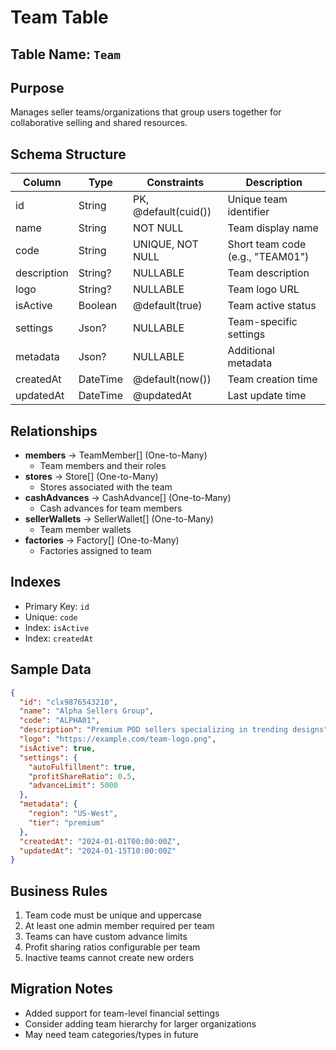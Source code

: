 # Team Table

## Table Name: `Team`

## Purpose
Manages seller teams/organizations that group users together for collaborative selling and shared resources.

## Schema Structure

| Column | Type | Constraints | Description |
|--------|------|------------|-------------|
| id | String | PK, @default(cuid()) | Unique team identifier |
| name | String | NOT NULL | Team display name |
| code | String | UNIQUE, NOT NULL | Short team code (e.g., "TEAM01") |
| description | String? | NULLABLE | Team description |
| logo | String? | NULLABLE | Team logo URL |
| isActive | Boolean | @default(true) | Team active status |
| settings | Json? | NULLABLE | Team-specific settings |
| metadata | Json? | NULLABLE | Additional metadata |
| createdAt | DateTime | @default(now()) | Team creation time |
| updatedAt | DateTime | @updatedAt | Last update time |

## Relationships

- **members** → TeamMember[] (One-to-Many)
  - Team members and their roles
- **stores** → Store[] (One-to-Many)
  - Stores associated with the team
- **cashAdvances** → CashAdvance[] (One-to-Many)
  - Cash advances for team members
- **sellerWallets** → SellerWallet[] (One-to-Many)
  - Team member wallets
- **factories** → Factory[] (One-to-Many)
  - Factories assigned to team

## Indexes

- Primary Key: `id`
- Unique: `code`
- Index: `isActive`
- Index: `createdAt`

## Sample Data

```json
{
  "id": "clx9876543210",
  "name": "Alpha Sellers Group",
  "code": "ALPHA01",
  "description": "Premium POD sellers specializing in trending designs",
  "logo": "https://example.com/team-logo.png",
  "isActive": true,
  "settings": {
    "autoFulfillment": true,
    "profitShareRatio": 0.5,
    "advanceLimit": 5000
  },
  "metadata": {
    "region": "US-West",
    "tier": "premium"
  },
  "createdAt": "2024-01-01T00:00:00Z",
  "updatedAt": "2024-01-15T10:00:00Z"
}
```

## Business Rules

1. Team code must be unique and uppercase
2. At least one admin member required per team
3. Teams can have custom advance limits
4. Profit sharing ratios configurable per team
5. Inactive teams cannot create new orders

## Migration Notes

- Added support for team-level financial settings
- Consider adding team hierarchy for larger organizations
- May need team categories/types in future